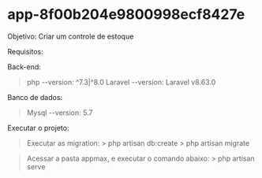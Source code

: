 # app-8f00b204e9800998ecf8427e

Objetivo:
    Criar um controle de estoque

Requisitos:

Back-end:
> php --version: ^7.3|^8.0
> Laravel --version: Laravel v8.63.0

Banco de dados:
> Mysql --version: 5.7

Executar o projeto:

> Executar as migration:
    > php artisan db:create
    > php artisan migrate

> Acessar a pasta appmax, e executar o comando abaixo:
    > php artisan serve

